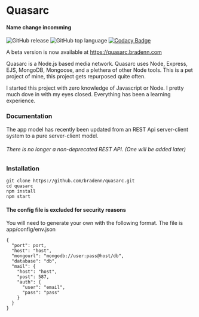 # Quasarc
#### Name change incomming
![GitHub release](https://img.shields.io/github/release-pre/bradenn/quasarc.svg)
![GitHub top language](https://img.shields.io/github/languages/top/bradenn/quasarc.svg)
[![Codacy Badge](https://api.codacy.com/project/badge/Grade/26d9de7283b542aa966e1566259a29de)](https://www.codacy.com/app/bradenn/quasarc?utm_source=github.com&amp;utm_medium=referral&amp;utm_content=bradenn/quasarc&amp;utm_campaign=Badge_Grade)

A beta version is now available at https://quasarc.bradenn.com

Quasarc is a Node.js based media network. Quasarc uses Node, Express, EJS, MongoDB, Mongoose, and a plethera of other Node tools.
This is a pet project of mine, this project gets repurposed quite often.

I started this project with zero knowledge of Javascript or Node. I pretty much dove in with my eyes closed. Everything has been a learning experience.

### Documentation
The app model has recently been updated from an REST Api server-client system to a pure server-client model.
###### There is no longer a non-deprecated REST API. (One will be added later)

### Installation 
```
git clone https://github.com/bradenn/quasarc.git
cd quasarc
npm install
npm start
```

#### The config file is excluded for security reasons
You will need to generate your own with the following format.
The file is app/config/env.json
```
{
  "port": port,
  "host": "host",
  "mongourl": "mongodb://user:pass@host/db",
  "database": "db",
  "mail": {
    "host": "host",
    "post": 587,
    "auth": {
      "user": "email",
      "pass": "pass"
    }
  }
}
```
